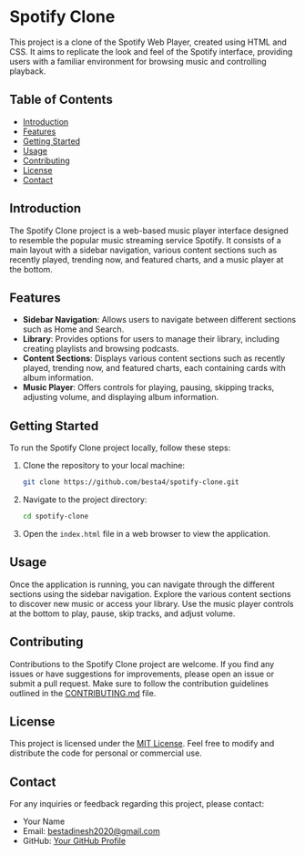 # Spotify Clone

This project is a clone of the Spotify Web Player, created using HTML and CSS. It aims to replicate the look and feel of the Spotify interface, providing users with a familiar environment for browsing music and controlling playback.

## Table of Contents

- [Introduction](#introduction)
- [Features](#features)
- [Getting Started](#getting-started)
- [Usage](#usage)
- [Contributing](#contributing)
- [License](#license)
- [Contact](#contact)

## Introduction

The Spotify Clone project is a web-based music player interface designed to resemble the popular music streaming service Spotify. It consists of a main layout with a sidebar navigation, various content sections such as recently played, trending now, and featured charts, and a music player at the bottom.

## Features

- **Sidebar Navigation**: Allows users to navigate between different sections such as Home and Search.
- **Library**: Provides options for users to manage their library, including creating playlists and browsing podcasts.
- **Content Sections**: Displays various content sections such as recently played, trending now, and featured charts, each containing cards with album information.
- **Music Player**: Offers controls for playing, pausing, skipping tracks, adjusting volume, and displaying album information.

## Getting Started

To run the Spotify Clone project locally, follow these steps:

1. Clone the repository to your local machine:

    ```bash
    git clone https://github.com/besta4/spotify-clone.git
    ```

2. Navigate to the project directory:

    ```bash
    cd spotify-clone
    ```

3. Open the `index.html` file in a web browser to view the application.

## Usage

Once the application is running, you can navigate through the different sections using the sidebar navigation. Explore the various content sections to discover new music or access your library. Use the music player controls at the bottom to play, pause, skip tracks, and adjust volume.

## Contributing

Contributions to the Spotify Clone project are welcome. If you find any issues or have suggestions for improvements, please open an issue or submit a pull request. Make sure to follow the contribution guidelines outlined in the [CONTRIBUTING.md](CONTRIBUTING.md) file.

## License

This project is licensed under the [MIT License](LICENSE). Feel free to modify and distribute the code for personal or commercial use.

## Contact

For any inquiries or feedback regarding this project, please contact:

- Your Name
- Email: bestadinesh2020@gmail.com
- GitHub: [Your GitHub Profile](https://github.com/besta4)
